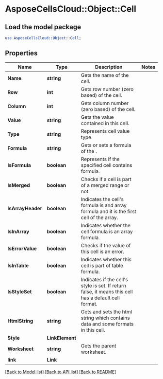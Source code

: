 # AsposeCellsCloud::Object::Cell 

## Load the model package
```perl
use AsposeCellsCloud::Object::Cell;
```

## Properties
Name | Type | Description | Notes
------------ | ------------- | ------------- | -------------
**Name** | **string** | Gets the name of the cell. |
**Row** | **int** | Gets row number (zero based) of the cell. |
**Column** | **int** | Gets column number (zero based) of the cell. |
**Value** | **string** | Gets the value contained in this cell. |
**Type** | **string** | Represents cell value type. |
**Formula** | **string** | Gets or sets a formula of the . |
**IsFormula** | **boolean** | Represents if the specified cell contains formula. |
**IsMerged** | **boolean** | Checks if a cell is part of a merged range or not. |
**IsArrayHeader** | **boolean** | Indicates the cell's formula is and array formula                         and it is the first cell of the array. |
**IsInArray** | **boolean** | Indicates whether the cell formula is an array formula. |
**IsErrorValue** | **boolean** | Checks if the value of this cell is an error. |
**IsInTable** | **boolean** | Indicates whether this cell is part of table formula. |
**IsStyleSet** | **boolean** | Indicates if the cell's style is set. If return false, it means this cell has a default cell format. |
**HtmlString** | **string** | Gets and sets the html string which contains data and some formats in this cell. |
**Style** | **LinkElement** |  |
**Worksheet** | **string** | Gets the parent worksheet. |
**link** | **Link** |  |  

[[Back to Model list]](../README.md#documentation-for-models) [[Back to API list]](../README.md#documentation-for-api-endpoints) [[Back to README]](../README.md)

